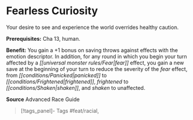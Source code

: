 ﻿---
cssclass: [feats]

---
# Fearless Curiosity

Your desire to see and experience the world overrides healthy caution.

**Prerequisites:** Cha 13, human.

**Benefit:** You gain a +1 bonus on saving throws against effects with the emotion descriptor. In addition, for any round in which you begin your turn affected by a _[[universal monster rules/Fear|fear]]_ effect, you gain a new save at the beginning of your turn to reduce the severity of the _fear_ effect, from _[[conditions/Panicked|panicked]]_ to _[[conditions/Frightened|frightened]]_, _frightened_ to _[[conditions/Shaken|shaken]]_, and _shaken_ to unaffected.

**Source** Advanced Race Guide
>[!tags_panel]- Tags
> #feat/racial, 